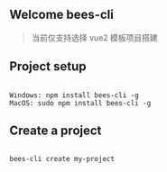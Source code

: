 ## Welcome bees-cli

> 当前仅支持选择 vue2 模板项目搭建

## Project setup

```shell

Windows: npm install bees-cli -g
MacOS: sudo npm install bees-cli -g

```

## Create a project

```shell

bees-cli create my-project

```
